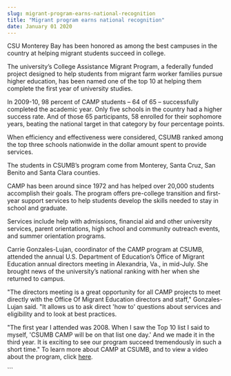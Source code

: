 ```yaml
---
slug: migrant-program-earns-national-recognition
title: "Migrant program earns national recognition"
date: January 01 2020
---
```


 
<p>
  CSU Monterey Bay has been honored as among the best campuses in the country at
  helping migrant students succeed in college.
</p>
<p>
  The university’s College Assistance Migrant Program, a federally funded
  project designed to help students from migrant farm worker families pursue
  higher education, has been named one of the top 10 at helping them complete
  the first year of university studies.
</p>
<p>
  In 2009-10, 98 percent of CAMP students – 64 of 65 – successfully completed
  the academic year. Only five schools in the country had a higher success rate.
  And of those 65 participants, 58 enrolled for their sophomore years, beating
  the national target in that category by four percentage points.
</p>
<p>
  When efficiency and effectiveness were considered, CSUMB ranked among the top
  three schools nationwide in the dollar amount spent to provide services.
</p>
<p>
  The students in CSUMB’s program come from Monterey, Santa Cruz, San Benito and
  Santa Clara counties.
</p>
<p>
  CAMP has been around since 1972 and has helped over 20,000 students accomplish
  their goals. The program offers pre-college transition and first-year support
  services to help students develop the skills needed to stay in school and
  graduate.
</p>
<p>
  Services include help with admissions, financial aid and other university
  services, parent orientations, high school and community outreach events, and
  summer orientation programs.
</p>
<p>
  Carrie Gonzales-Lujan, coordinator of the CAMP program at CSUMB, attended the
  annual U.S. Department of Education’s Office of Migrant Education annual
  directors meeting in Alexandria, Va., in mid-July. She brought news of the
  university’s national ranking with her when she returned to campus.
</p>
<p>
  "The directors meeting is a great opportunity for all CAMP projects to meet
  directly with the Office Of Migrant Education directors and staff,"
  Gonzales-Lujan said. "It allows us to ask direct 'how to' questions about
  services and eligibility and to look at best practices.
</p>
<p>
  "The first year I attended was 2008. When I saw the Top 10 list I said to
  myself, 'CSUMB CAMP will be on that list one day.' And we made it in the third
  year. It is exciting to see our program succeed tremendously in such a short
  time." To learn more about CAMP at CSUMB, and to view a video about the
  program, click <a href="https://csumb.edu/camp">here</a>.
</p>
```
